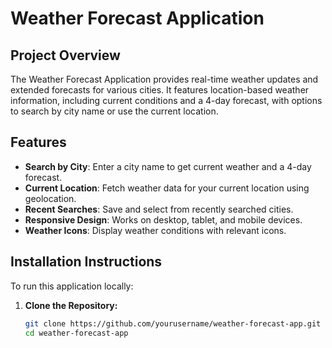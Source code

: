 # Weather Forecast Application

## Project Overview

The Weather Forecast Application provides real-time weather updates and extended forecasts for various cities. It features location-based weather information, including current conditions and a 4-day forecast, with options to search by city name or use the current location.

## Features

- **Search by City**: Enter a city name to get current weather and a 4-day forecast.
- **Current Location**: Fetch weather data for your current location using geolocation.
- **Recent Searches**: Save and select from recently searched cities.
- **Responsive Design**: Works on desktop, tablet, and mobile devices.
- **Weather Icons**: Display weather conditions with relevant icons.

## Installation Instructions

To run this application locally:

1. **Clone the Repository:**
   ```bash
   git clone https://github.com/yourusername/weather-forecast-app.git
   cd weather-forecast-app
